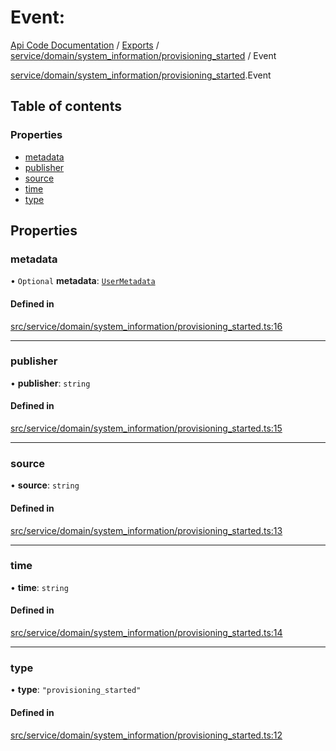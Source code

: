 # Event: 
 
[Api Code Documentation](../README.md) / [Exports](../modules.md) / [service/domain/system\_information/provisioning\_started](../modules/service_domain_system_information_provisioning_started.md) / Event

[service/domain/system\_information/provisioning\_started](../modules/service_domain_system_information_provisioning_started.md).Event

## Table of contents

### Properties

- [metadata](service_domain_system_information_provisioning_started.Event.md#metadata)
- [publisher](service_domain_system_information_provisioning_started.Event.md#publisher)
- [source](service_domain_system_information_provisioning_started.Event.md#source)
- [time](service_domain_system_information_provisioning_started.Event.md#time)
- [type](service_domain_system_information_provisioning_started.Event.md#type)

## Properties

### metadata

• `Optional` **metadata**: [`UserMetadata`](../modules/service_domain_metadata.md#usermetadata)

#### Defined in

[src/service/domain/system_information/provisioning_started.ts:16](https://github.com/openkfw/TruBudget/blob/3cf6626/api/src/service/domain/system_information/provisioning_started.ts#L16)

___

### publisher

• **publisher**: `string`

#### Defined in

[src/service/domain/system_information/provisioning_started.ts:15](https://github.com/openkfw/TruBudget/blob/3cf6626/api/src/service/domain/system_information/provisioning_started.ts#L15)

___

### source

• **source**: `string`

#### Defined in

[src/service/domain/system_information/provisioning_started.ts:13](https://github.com/openkfw/TruBudget/blob/3cf6626/api/src/service/domain/system_information/provisioning_started.ts#L13)

___

### time

• **time**: `string`

#### Defined in

[src/service/domain/system_information/provisioning_started.ts:14](https://github.com/openkfw/TruBudget/blob/3cf6626/api/src/service/domain/system_information/provisioning_started.ts#L14)

___

### type

• **type**: ``"provisioning_started"``

#### Defined in

[src/service/domain/system_information/provisioning_started.ts:12](https://github.com/openkfw/TruBudget/blob/3cf6626/api/src/service/domain/system_information/provisioning_started.ts#L12)
